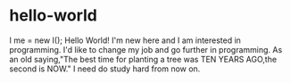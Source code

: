 # hello-world
I me = new I();
Hello World!
I'm new here and I am interested in programming.
I'd like to change my job and go further in programming.
As an old saying,"The best time for planting a tree was TEN YEARS AGO,the second is NOW."
I need do study hard from now on.
